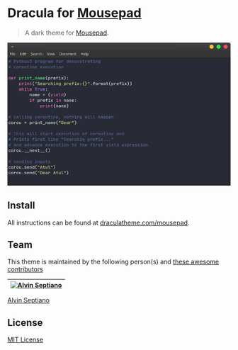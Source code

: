 # Dracula for [Mousepad](https://salsa.debian.org/xfce-team/apps/mousepad)

> A dark theme for [Mousepad](https://github.com/codebrainz/mousepad).

![Screenshot](./screenshot.png)

## Install

All instructions can be found at [draculatheme.com/mousepad](https://draculatheme.com/mousepad).

## Team

This theme is maintained by the following person(s) and [these awesome contributors](https://github.com/dracula/mousepad/graphs/contributors)

[![Alvin Septiano](https://github.com/alvinseptiano.png?size=100)](https://github.com/alvinseptiano) |
--- |
[Alvin Septiano](https://github.com/alvinseptiano)

## License

[MIT License](./LICENSE)
